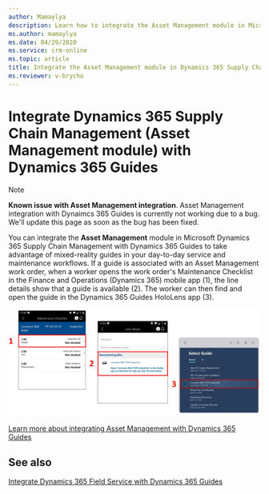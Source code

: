 ```yaml
---
author: Mamaylya
description: Learn how to integrate the Asset Management module in Microsoft Dynamics 365 Supply Chain Management with Dynamics 365 Guides to take advantage of mixed-reality guides in day-to-day service and maintenance workflows.
ms.author: mamaylya
ms.date: 04/29/2020
ms.service: crm-online
ms.topic: article
title: Integrate the Asset Management module in Dynamics 365 Supply Chain Management with Dynamics 365 Guides
ms.reviewer: v-brycho
---
```


# Integrate Dynamics 365 Supply Chain Management (Asset Management module) with Dynamics 365 Guides

>[!NOTE]
>**Known issue with Asset Management integration**. Asset Management integration with Dynaimcs 365 Guides is currently not working due to a bug. We'll update this page as soon as the bug has been fixed.

You can integrate the **Asset Management** module in Microsoft Dynamics 365 Supply Chain Management with Dynamics 365 Guides to take advantage of mixed-reality guides in your day-to-day service and maintenance workflows. If a guide is associated with an Asset Management work order, when a worker opens the work order's Maintenance Checklist in the Finance and Operations (Dynamics 365) mobile app (1), the line details show that a guide is available (2). The worker can then find and open the guide in the Dynamics 365 Guides HoloLens app (3).

![Integrated Asset Management guide](media/asset-management-integration.JPG "Integrated Asset Management guide")

[Learn more about integrating Asset Management with Dynamics 365 Guides](https://docs.microsoft.com/dynamics365/supply-chain/asset-management/asset-management-guides-integration)

## See also

[Integrate Dynamics 365 Field Service with Dynamics 365 Guides](field-service.md)
